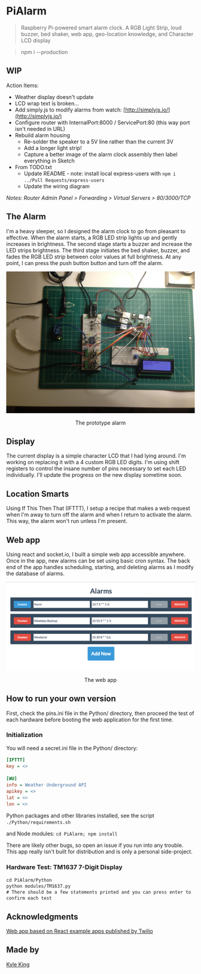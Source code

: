 # PiAlarm
> Raspberry Pi-powered smart alarm clock. A RGB Light Strip, loud buzzer, bed shaker, web app, geo-location knowledge, and Character LCD display

> npm i --production

## WIP

Action Items:

- Weather display doesn't update
- LCD wrap text is broken...
- Add simply.js to modify alarms from watch: [http://simplyjs.io/](http://simplyjs.io/)
- Configure router with InternalPort:8000 / ServicePort:80 (this way port isn't needed in URL)
- Rebuild alarm housing
    + Re-solder the speaker to a 5V line rather than the current 3V
    + Add a longer light strip!
    + Capture a better image of the alarm clock assembly then label everything in Sketch
- From TODO.txt
    + Update README - note: install local express-users with `npm i ../Pull Requests/express-users`
    + Update the wiring diagram

*Notes: Router Admin Panel > Forwarding > Virtual Servers > 80/3000/TCP*

## The Alarm

I'm a heavy sleeper, so I designed the alarm clock to go from pleasant to effective. When the alarm starts, a RGB LED strip lights up and gently increases in brightness. The second stage starts a buzzer and increase the LED strips brightness. The third stage initiates the bed shaker, buzzer, and fades the RGB LED strip between color values at full brightness. At any point, I can press the push button button and turn off the alarm.

<p align="center">
  <img width="550" height=auto src="./README/cover.jpg" alt="above view">
</p>
<p align="center">The prototype alarm</p>

## Display

The current display is a simple character LCD that I had lying around. I'm working on replacing it with a 4 custom RGB LED digits. I'm using shift registers to control the insane number of pins necessary to set each LED individually. I'll update the progress on the new display sometime soon.

## Location Smarts

Using If This Then That (IFTTT), I setup a recipe that makes a web request when I'm away to turn off the alarm and when I return to activate the alarm. This way, the alarm won't run unless I'm present.

## Web app

Using react and socket.io, I built a simple web app accessible anywhere. Once in the app, new alarms can be set using basic cron syntax. The back end of the app handles scheduling, starting, and deleting alarms as I modify the database of alarms.

<p align="center">
  <img width="550" height=auto src="./README/webapp.png" alt="web app">
</p>
<p align="center">The web app</p>

## How to run your own version

First, check the pins.ini file in the Python/ directory, then proceed the test of each hardware before booting the web application for the first time.

### Initialization

You will need a secret.ini file in the Python/ directory:

```ini
[IFTTT]
key = <>

[WU]
info = Weather Underground API
apikey = <>
lat = <>
lon = <>
```

Python packages and other libraries installed, see the script `./Python/requirements.sh`

and Node modules: `cd PiAlarm; npm install`

There are likely other bugs, so open an issue if you run into any trouble. This app really isn't built for distribution and is only a personal side-project.

### Hardware Test: TM1637 7-Digit Display

```
cd PiAlarm/Python
python modules/TM1637.py
# There should be a few statements printed and you can press enter to confirm each test
```

## Acknowledgments

[Web app based on React example apps published by Twilio](https://www.twilio.com/blog/2015/08/setting-up-react-for-es6-with-webpack-and-babel-2.html)

## Made by

[Kyle King](http://kyleking.me)
